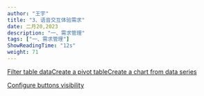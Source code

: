 ```yaml
---
author: "王宇"
title: "3、语音交互体验需求"
date: 二月20,2023
description: "一、需求管理"
tags: ["一、需求管理"]
ShowReadingTime: "12s"
weight: 71
---
```

[Filter table data](#)[Create a pivot table](#)[Create a chart from data series](#)

[Configure buttons visibility](/users/tfac-settings.action)